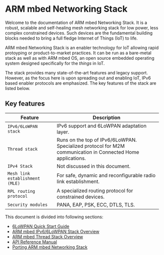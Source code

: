ARM mbed Networking Stack
===============================

Welcome to the documentation of ARM mbed Networking Stack. It is a robust, scalable and self-healing mesh networking stack for low power, less complex constrained devices. Such devices are the fundamental building blocks needed to bring a full fledge Internet of Things (IoT) to life.

ARM mbed Networking Stack is an enabler technology for IoT allowing rapid protoyping or product-to-market practices. It can be run as a bare-metal stack as well as with ARM mbed OS, an open source embedded operating system designed specifically for the _things_ in IoT.

The stack provides many state-of-the-art features and legacy support. However, as the focus here is upon spreading out and enabling IoT, IPv6 based enabler protocols are emphasized. The key features of the stack are listed below.

## Key features

Feature|Description
-----------|-----------
`IPv6/6LoWPAN stack`|IPv6 support and 6LoWPAN adaptation layer.
`Thread stack`|Runs on the top of IPv6/6LoWPAN. Specialized protocol for M2M communication in Connected Home applications.
`IPv4 Stack`|Not discussed in this document.
`Mesh link establishment (MLE) `|For safe, dynamic and reconfigurable radio link establishment.
`RPL routing protocol `|A specialized routing protocol for constrained devices.
`Security modules`|PANA, EAP, PSK, ECC, DTLS, TLS.

This document is divided into following sections:

* [6LoWPAN Quick Start Guide](quick_start_intro.md)
* [ARM mbed IPv6/6LoWPAN Stack Overview](01_overview.md)
* [ARM mbed Thread Stack Overview](thread_intro.md)
* [API Reference Manual](05_reference.md)
* [Porting ARM mbed Networking Stack](16_API_porting.md)

